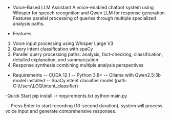 - Voice-Based LLM Assistant
A voice-enabled chatbot system using Whisper for speech recognition and Qwen LLM for response generation. Features parallel processing of queries through multiple specialized analysis paths.

- Features
1. Voice input processing using Whisper Large V3
2. Query intent classification with spaCy
3. Parallel query processing paths: analysis, fact-checking, classification, detailed explanation, and summarization
4. Response synthesis combining multiple analysis perspectives

- Requirements
-- CUDA 12.1
-- Python 3.8+
-- Ollama with Qwen2.5:3b model installed
-- SpaCy intent classifier model (path: C:\Users\LOQ\intent_classifier)


-Quick Start
pip install -r requirements.txt
python main.py

-- Press Enter to start recording (10-second duration), system will process voice input and generate comprehensive responses.